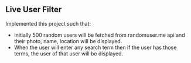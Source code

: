 ## Live User Filter
Implemented this project such that:
- Initially 500 random users will be fetched from randomuser.me api and their photo, name, location will be displayed.
- When the user will enter any search term then if the user has those terms, the user of that user will be displayed.